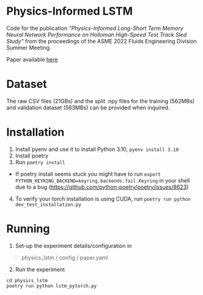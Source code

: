 # Physics-Informed LSTM
Code for the publication *"Physics-Informed Long-Short Term Memory Neural Network Performance on Holloman High-Speed Test Track Sled Study"* from the proceedings of the ASME 2022 Fluids Engineering Division Summer Meeting.

Paper available [here](https://www.researchgate.net/publication/364073635_Physics-Informed_Long-Short_Term_Memory_Neural_Network_Performance_on_Holloman_High-Speed_Test_Track_Sled_Study)

# Dataset
The raw CSV files (21GBs) and the split .npy files for the training (562MBs) and validation dataset (563MBs) can be provided when inquired.

# Installation
1. Install pyenv and use it to install Python 3.10, ```pyenv install 3.10```
2. Install poetry
3. Run ```poetry install```
  - If poetry install seems stuck you might have to run ```export PYTHON_KEYRING_BACKEND=keyring.backends.fail.Keyring``` in your shell due to a bug (https://github.com/python-poetry/poetry/issues/8623)
4. To verify your torch installation is using CUDA, run ```poetry run python dev_test_installation.py```

# Running
1. Set-up the experiment details/configuration in
> physics_lstm / config / paper.yaml

2. Run the experiment
```
cd physics_lstm
poetry run python lstm_pytorch.py
```